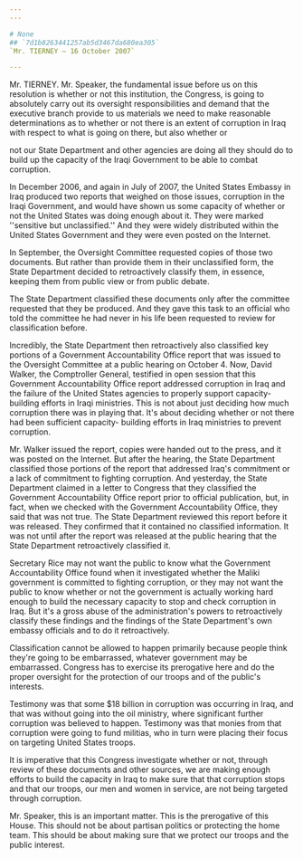```yaml
---
---

# None
## `7d1b8263441257ab5d3467da680ea305`
`Mr. TIERNEY — 16 October 2007`

---
```



Mr. TIERNEY. Mr. Speaker, the fundamental issue before us on this 
resolution is whether or not this institution, the Congress, is going 
to absolutely carry out its oversight responsibilities and demand that 
the executive branch provide to us materials we need to make reasonable 
determinations as to whether or not there is an extent of corruption in 
Iraq with respect to what is going on there, but also whether or


not our State Department and other agencies are doing all they should 
do to build up the capacity of the Iraqi Government to be able to 
combat corruption.

In December 2006, and again in July of 2007, the United States 
Embassy in Iraq produced two reports that weighed on those issues, 
corruption in the Iraqi Government, and would have shown us some 
capacity of whether or not the United States was doing enough about it. 
They were marked ''sensitive but unclassified.'' And they were widely 
distributed within the United States Government and they were even 
posted on the Internet.

In September, the Oversight Committee requested copies of those two 
documents. But rather than provide them in their unclassified form, the 
State Department decided to retroactively classify them, in essence, 
keeping them from public view or from public debate.

The State Department classified these documents only after the 
committee requested that they be produced. And they gave this task to 
an official who told the committee he had never in his life been 
requested to review for classification before.

Incredibly, the State Department then retroactively also classified 
key portions of a Government Accountability Office report that was 
issued to the Oversight Committee at a public hearing on October 4. 
Now, David Walker, the Comptroller General, testified in open session 
that this Government Accountability Office report addressed corruption 
in Iraq and the failure of the United States agencies to properly 
support capacity-building efforts in Iraqi ministries. This is not 
about just deciding how much corruption there was in playing that. It's 
about deciding whether or not there had been sufficient capacity-
building efforts in Iraq ministries to prevent corruption.

Mr. Walker issued the report, copies were handed out to the press, 
and it was posted on the Internet. But after the hearing, the State 
Department classified those portions of the report that addressed 
Iraq's commitment or a lack of commitment to fighting corruption. And 
yesterday, the State Department claimed in a letter to Congress that 
they classified the Government Accountability Office report prior to 
official publication, but, in fact, when we checked with the Government 
Accountability Office, they said that was not true. The State 
Department reviewed this report before it was released. They confirmed 
that it contained no classified information. It was not until after the 
report was released at the public hearing that the State Department 
retroactively classified it.

Secretary Rice may not want the public to know what the Government 
Accountability Office found when it investigated whether the Maliki 
government is committed to fighting corruption, or they may not want 
the public to know whether or not the government is actually working 
hard enough to build the necessary capacity to stop and check 
corruption in Iraq. But it's a gross abuse of the administration's 
powers to retroactively classify these findings and the findings of the 
State Department's own embassy officials and to do it retroactively.

Classification cannot be allowed to happen primarily because people 
think they're going to be embarrassed, whatever government may be 
embarrassed. Congress has to exercise its prerogative here and do the 
proper oversight for the protection of our troops and of the public's 
interests.

Testimony was that some $18 billion in corruption was occurring in 
Iraq, and that was without going into the oil ministry, where 
significant further corruption was believed to happen. Testimony was 
that monies from that corruption were going to fund militias, who in 
turn were placing their focus on targeting United States troops.

It is imperative that this Congress investigate whether or not, 
through review of these documents and other sources, we are making 
enough efforts to build the capacity in Iraq to make sure that that 
corruption stops and that our troops, our men and women in service, are 
not being targeted through corruption.

Mr. Speaker, this is an important matter. This is the prerogative of 
this House. This should not be about partisan politics or protecting 
the home team. This should be about making sure that we protect our 
troops and the public interest.